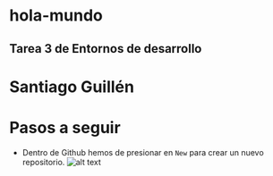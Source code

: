 # hola-mundo
## Tarea 3 de Entornos de desarrollo

# Santiago Guillén

# Pasos a seguir
- Dentro de Github hemos de presionar en `New` para crear un nuevo repositorio.
![alt text](C:\Users\alumno\Downloads\new_repository.png "Nuevo Repositorio") 


